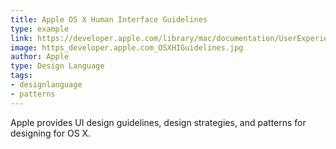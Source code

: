 ```yaml
---
title: Apple OS X Human Interface Guidelines
type: example
link: https://developer.apple.com/library/mac/documentation/UserExperience/Conceptual/OSXHIGuidelines/index.html
image: https_developer.apple.com_OSXHIGuidelines.jpg
author: Apple
type: Design Language
tags:
- designlanguage
- patterns
---
```


Apple provides UI design guidelines, design strategies, and patterns for designing for OS X.
